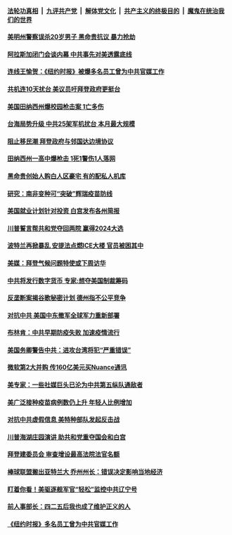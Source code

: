 

####  [法轮功真相](../../../../basic/blob/master/README.md?t=04131231) &nbsp;|&nbsp; [九评共产党](../../../../9ping.md/blob/master/README.md?t=04131231) &nbsp;|&nbsp; [解体党文化](../../../../jtdwh.md/blob/master/README.md?t=04131231)  &nbsp;|&nbsp; [共产主义的终极目的](../../../../gczydzjmd.md/blob/master/README.md?t=04131231) &nbsp;|&nbsp; [魔鬼在统治我们的世界](../../../../mgztzwmdsj.md/blob/master/README.md?t=04131231) 

#### [美明州警察误杀20岁男子 黑命贵抗议 暴力抢劫](../pages/prog203/a103094711.md?t=04131231) 

#### [阿拉斯加闭门会谈内幕 中共事先对美透露底线](../pages/prog203/a103094849.md?t=04131231) 

#### [连线王愉贺：《纽约时报》被爆多名员工曾为中共官媒工作](../pages/prog203/a103094672.md?t=04131231) 

#### [共机连10天扰台 美议员吁拜登政府更挺台](../pages/prog203/a103094592.md?t=04131231) 

#### [美国田纳西州爆校园枪击案 1亡多伤](../pages/prog203/a103094701.md?t=04131231) 

#### [台海局势升级 中共25架军机扰台 本月最大规模](../pages/prog203/a103094809.md?t=04131231) 

#### [阻止移民潮 拜登政府与邻国达边境协议](../pages/prog203/a103094606.md?t=04131231) 

#### [田纳西州一高中爆枪击 1死1警伤1人落网](../pages/prog203/a103094773.md?t=04131231) 

#### [黑命贵创始人购白人区豪宅 有的配私人机库](../pages/prog203/a103094627.md?t=04131231) 

#### [研究：南非变种可“突破”辉瑞疫苗防线](../pages/prog203/a103094696.md?t=04131231) 

#### [美国就业计划针对投资 白宫发布各州简报](../pages/prog203/a103094669.md?t=04131231) 

#### [川普誓言帮共和党夺回两院 赢得2024大选](../pages/prog203/a103094600.md?t=04131231) 

#### [波特兰再掀暴乱 安提法点燃ICE大楼 官员被困其中](../pages/prog203/a103094377.md?t=04131231) 

#### [美媒：拜登气候问题特使或下周访华](../pages/prog203/a103094586.md?t=04131231) 

#### [中共将发行数字货币 专家:想夺美国制裁筹码](../pages/prog203/a103094385.md?t=04131231) 

#### [反垄断案揭谷歌秘密计划 德州指不公平竞争](../pages/prog203/a103094429.md?t=04131231) 

#### [对抗中共 美国中东撤军全球军力重新部署](../pages/prog203/a103094105.md?t=04131231) 

#### [布林肯：中共早期防疫失败 加速疫情流行](../pages/prog203/a103094099.md?t=04131231) 


#### [美国务卿警告中共：进攻台湾将犯“严重错误”](../pages/prog203/a103094092.md?t=04131231) 

#### [微软第2大并购 传160亿美元买Nuance通讯](../pages/prog203/a103094083.md?t=04131231) 

#### [美专家：一些社媒巨头已沦为中共第五纵队通敌者](../pages/prog203/a103094006.md?t=04131231) 

#### [美广泛接种疫苗病例数仍上升 年轻人比例增加](../pages/prog203/a103094009.md?t=04131231) 

#### [对抗中共虚假信息 美特种部队发起反击战](../pages/prog203/a103093986.md?t=04131231) 

#### [川普海湖庄园演讲 助共和党重夺国会和白宫](../pages/prog203/a103093979.md?t=04131231) 

#### [拜登建委员会 审查增设最高法院法官名额](../pages/prog203/a103093912.md?t=04131231) 

#### [棒球联盟搬出亚特兰大 乔州州长：错误决定影响当地经济](../pages/prog203/a103093883.md?t=04131231) 

#### [盯着你看！美驱逐舰军官“轻松”监控中共辽宁号](../pages/prog203/a103093826.md?t=04131231) 

#### [前人事部长：四二五后我也成了维护正义的人](../pages/prog203/a103093717.md?t=04131231) 

#### [《纽约时报》多名员工曾为中共官媒工作](../pages/prog203/a103093681.md?t=04131231) 

